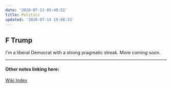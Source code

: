 ```yaml
---
date: '2020-07-13 05:48:52'
title: Politics
updated: '2020-07-14 19:08:33'
---
```

## F Trump

I'm a liberal Democrat with a strong pragmatic streak. More coming soon.

---
#### Other notes linking here:

[Wiki Index](/index/)
